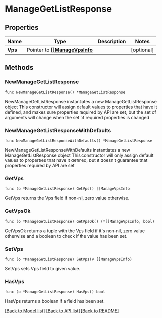 # ManageGetListResponse

## Properties

Name | Type | Description | Notes
------------ | ------------- | ------------- | -------------
**Vps** | Pointer to [**[]ManageVpsInfo**](ManageVpsInfo.md) |  | [optional] 

## Methods

### NewManageGetListResponse

`func NewManageGetListResponse() *ManageGetListResponse`

NewManageGetListResponse instantiates a new ManageGetListResponse object
This constructor will assign default values to properties that have it defined,
and makes sure properties required by API are set, but the set of arguments
will change when the set of required properties is changed

### NewManageGetListResponseWithDefaults

`func NewManageGetListResponseWithDefaults() *ManageGetListResponse`

NewManageGetListResponseWithDefaults instantiates a new ManageGetListResponse object
This constructor will only assign default values to properties that have it defined,
but it doesn't guarantee that properties required by API are set

### GetVps

`func (o *ManageGetListResponse) GetVps() []ManageVpsInfo`

GetVps returns the Vps field if non-nil, zero value otherwise.

### GetVpsOk

`func (o *ManageGetListResponse) GetVpsOk() (*[]ManageVpsInfo, bool)`

GetVpsOk returns a tuple with the Vps field if it's non-nil, zero value otherwise
and a boolean to check if the value has been set.

### SetVps

`func (o *ManageGetListResponse) SetVps(v []ManageVpsInfo)`

SetVps sets Vps field to given value.

### HasVps

`func (o *ManageGetListResponse) HasVps() bool`

HasVps returns a boolean if a field has been set.


[[Back to Model list]](../README.md#documentation-for-models) [[Back to API list]](../README.md#documentation-for-api-endpoints) [[Back to README]](../README.md)



